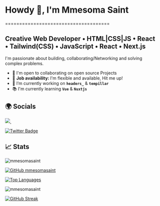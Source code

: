 # Howdy 👋, I'm Mmesoma Saint
=====================================

## Creative Web Developer • HTML|CSS|JS • React • Tailwind(CSS) • JavaScript • React • Next.js
I'm passionate about building, collaborating/Networking and solving complex problems.

* 🤝  I'm open to collaborating on open source Projects
* 💼 <b> Job availability: </b> I'm flexible and available, Hit me up!
* 🔭 I’m currently working on **`headers_`** & **`tempillar`**
* 📚 I'm currently learning **`Vue`** & **`Nuxtjs`**

## 🌍 Socials 
<a href="https://wa.me/+2348157832809?text=Hello Saint." target="_blank">
  <img src="https://img.shields.io/badge/WHATSAPP-%2325D366.svg?&style=for-the-badge&logo=whatsapp&logoColor=white" />
</a>&nbsp;&nbsp;

[![Twitter Badge](https://img.shields.io/badge/-@saint_somso-1ca0f1?style=flat&labelColor=1ca0f1&logo=twitter&logoColor=white)](https://twitter.com/saint_somso)

## 📈 Stats  
  <img src="https://komarev.com/ghpvc/?username=mmesomasaint" alt="mmesomasaint" />
  
  [![GitHub mmesomasaint](https://img.shields.io/github/followers/mmesomasaint?label=Follow%20me&style=flat)](https://github.com/mmesomasaint)
 
  [![Top Languages](https://github-readme-stats.vercel.app/api/top-langs/?username=mmesomasaint&layout=compact&theme=solarized-dark&hide_border=true)](https://github.com/mmesomasaint/)
  
 <img src="https://github-readme-stats.vercel.app/api?username=mmesomasaint&show_icons=true&theme=solarized-dark&hide_border=true" alt="mmesomasaint" />

 [![GitHub Streak](http://github-readme-streak-stats.herokuapp.com?user=mmesomasaint&show_icons=true&theme=solarized-dark&hide_border=true&date_format=M%20j%5B%2C%20Y%5D)](https://git.io/streak-stats)
<!--
**devBayo/devBayo** is a ✨ _special_ ✨ repository because its `README.md` (this file) appears on your GitHub profile.

Here are some ideas to get you started:

- 🔭 I’m currently working on ...
- 🌱 I’m currently learning ...
- 👯 I’m looking to collaborate on ...
- 🤔 I’m looking for help with ...
- 💬 Ask me about ...
- 📫 How to reach me: ...
- 😄 Pronouns: ...
- ⚡ Fun fact: ...
-->
